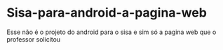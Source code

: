 # Sisa-para-android-a-pagina-web
Esse não é o projeto do android para o  sisa e sim só a pagina web que o professor solicitou
